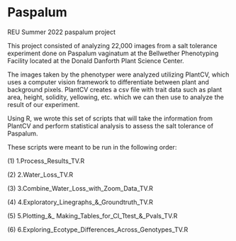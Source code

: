 # Paspalum
REU Summer 2022 paspalum project

This project consisted of analyzing 22,000 images from a salt tolerance experiment done on Paspalum vaginatum at the Bellwether Phenotyping Facility located at the Donald Danforth Plant Science Center. 

The images taken by the phenotyper were analyzed utilizing PlantCV, which uses a computer vision framework to differentiate between plant and background pixels. PlantCV creates a csv file with trait data such as plant area, height, solidity, yellowing, etc. which we can then use to analyze the result of our experiment.

Using R, we wrote this set of scripts that will take the information from PlantCV and perform statistical analysis to assess the salt tolerance of Paspalum. 

These scripts were meant to be run in the following order: 

(1) 1.Process_Results_TV.R

(2) 2.Water_Loss_TV.R

(3) 3.Combine_Water_Loss_with_Zoom_Data_TV.R

(4) 4.Exploratory_Linegraphs_&_Groundtruth_TV.R

(5) 5.Plotting_&_ Making_Tables_for_CI_Ttest_&_Pvals_TV.R

(6) 6.Exploring_Ecotype_Differences_Across_Genotypes_TV.R
